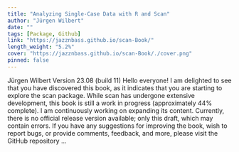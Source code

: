 ```yaml
---
title: "Analyzing Single-Case Data with R and Scan"
author: "Jürgen Wilbert"
date: ""
tags: [Package, Github]
link: "https://jazznbass.github.io/scan-Book/"
length_weight: "5.2%"
cover: "https://jazznbass.github.io/scan-Book/./cover.png"
pinned: false
---
```


Jürgen Wilbert Version 23.08 (build 11) Hello everyone! I am delighted to see that you have discovered this book, as it indicates that you are starting to explore the scan package. While scan has undergone extensive development, this book is still a work in progress (approximately 44% complete). I am continuously working on expanding its content. Currently, there is no official release version available; only this draft, which may contain errors. If you have any suggestions for improving the book, wish to report bugs, or provide comments, feedback, and more, please visit the GitHub repository  ...
